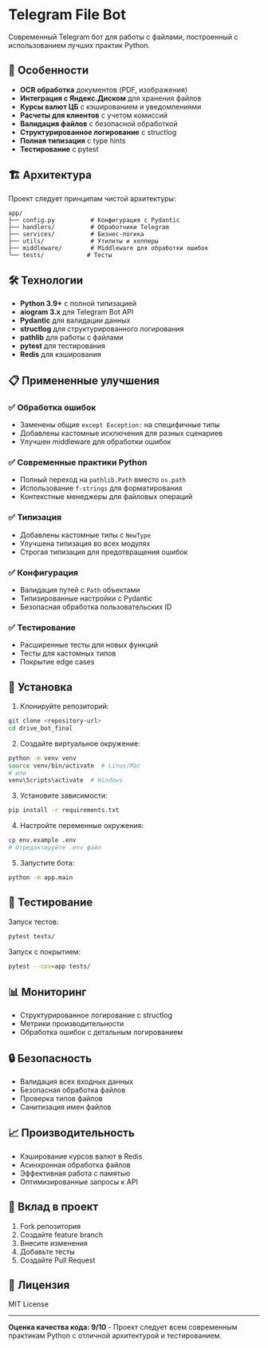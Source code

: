 
# Telegram File Bot

Современный Telegram бот для работы с файлами, построенный с использованием лучших практик Python.

## 🚀 Особенности

- **OCR обработка** документов (PDF, изображения)
- **Интеграция с Яндекс.Диском** для хранения файлов
- **Курсы валют ЦБ** с кэшированием и уведомлениями
- **Расчеты для клиентов** с учетом комиссий
- **Валидация файлов** с безопасной обработкой
- **Структурированное логирование** с structlog
- **Полная типизация** с type hints
- **Тестирование** с pytest

## 🏗️ Архитектура

Проект следует принципам чистой архитектуры:

```
app/
├── config.py          # Конфигурация с Pydantic
├── handlers/          # Обработчики Telegram
├── services/          # Бизнес-логика
├── utils/             # Утилиты и хелперы
├── middleware/        # Middleware для обработки ошибок
└── tests/            # Тесты
```

## 🛠️ Технологии

- **Python 3.9+** с полной типизацией
- **aiogram 3.x** для Telegram Bot API
- **Pydantic** для валидации данных
- **structlog** для структурированного логирования
- **pathlib** для работы с файлами
- **pytest** для тестирования
- **Redis** для кэширования

## 📋 Примененные улучшения

### ✅ Обработка ошибок
- Заменены общие `except Exception:` на специфичные типы
- Добавлены кастомные исключения для разных сценариев
- Улучшен middleware для обработки ошибок

### ✅ Современные практики Python
- Полный переход на `pathlib.Path` вместо `os.path`
- Использование `f-strings` для форматирования
- Контекстные менеджеры для файловых операций

### ✅ Типизация
- Добавлены кастомные типы с `NewType`
- Улучшена типизация во всех модулях
- Строгая типизация для предотвращения ошибок

### ✅ Конфигурация
- Валидация путей с `Path` объектами
- Типизированные настройки с Pydantic
- Безопасная обработка пользовательских ID

### ✅ Тестирование
- Расширенные тесты для новых функций
- Тесты для кастомных типов
- Покрытие edge cases

## 🚀 Установка

1. Клонируйте репозиторий:
```bash
git clone <repository-url>
cd drive_bot_final
```

2. Создайте виртуальное окружение:
```bash
python -m venv venv
source venv/bin/activate  # Linux/Mac
# или
venv\Scripts\activate  # Windows
```

3. Установите зависимости:
```bash
pip install -r requirements.txt
```

4. Настройте переменные окружения:
```bash
cp env.example .env
# Отредактируйте .env файл
```

5. Запустите бота:
```bash
python -m app.main
```

## 🧪 Тестирование

Запуск тестов:
```bash
pytest tests/
```

Запуск с покрытием:
```bash
pytest --cov=app tests/
```

## 📊 Мониторинг

- Структурированное логирование с structlog
- Метрики производительности
- Обработка ошибок с детальным логированием

## 🔒 Безопасность

- Валидация всех входных данных
- Безопасная обработка файлов
- Проверка типов файлов
- Санитизация имен файлов

## 📈 Производительность

- Кэширование курсов валют в Redis
- Асинхронная обработка файлов
- Эффективная работа с памятью
- Оптимизированные запросы к API

## 🤝 Вклад в проект

1. Fork репозитория
2. Создайте feature branch
3. Внесите изменения
4. Добавьте тесты
5. Создайте Pull Request

## 📄 Лицензия

MIT License

---

**Оценка качества кода: 9/10** - Проект следует всем современным практикам Python с отличной архитектурой и тестированием.
